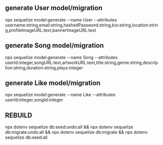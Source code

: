 ## generate User model/migration
npx sequelize model:generate --name User --attributes username:string,email:string,hashedPassword:string,bio:string,location:string,profileImageURL:text,bannerImageURL:text

## generate Song model/migration
npx sequelize model:generate --name Song --attributes userId:integer,songURL:text,artworkURL:text,title:string,genre:string,description:string,duration:string,plays:integer

## generate Like model/migration
npx sequelize model:generate --name Like --attributes userId:integer,songId:integer


## REBUILD
npx dotenv sequelize db:seed:undo:all && npx dotenv sequelize db:migrate:undo:all && npx dotenv sequelize db:migrate && npx dotenv sequelize db:seed:all
